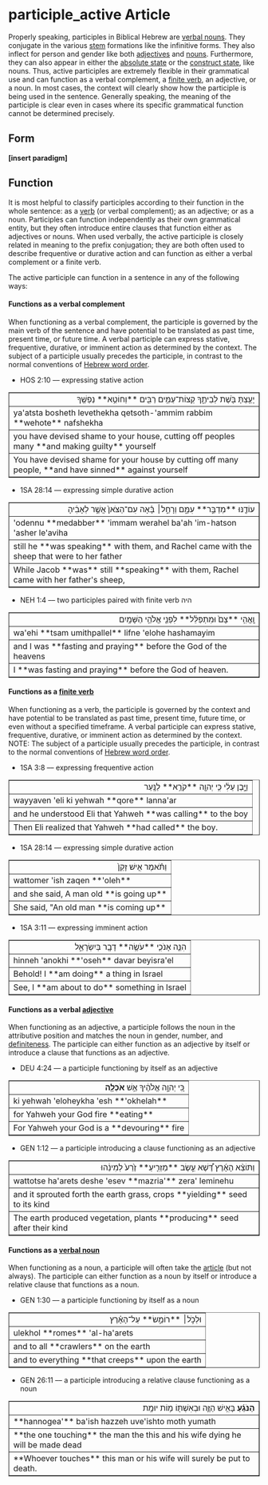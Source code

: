 # participle_active Article
Properly speaking, participles in Biblical Hebrew are [verbal nouns](https://git.door43.org/Door43/en-uhg/src/master/content/verb/02.md#verbal-nouns). They conjugate in the various [stem](https://git.door43.org/Door43/en-uhg/src/master/content/stem/02.md) formations like the infinitive forms. They also inflect for person and gender like both [adjectives](https://git.door43.org/Door43/en-uhg/src/master/content/adjective/02.md) and [nouns](https://git.door43.org/Door43/en-uhg/src/master/content/noun/02.md). Furthermore, they can also appear in either the [absolute state](https://git.door43.org/Door43/en-uhg/src/master/content/state_absolute/02.md) or the [construct state](https://git.door43.org/Door43/en-uhg/src/master/content/state_construct/02.md), like nouns. Thus, active participles are extremely flexible in their grammatical use and can function as a verbal complement, a [finite verb](https://git.door43.org/Door43/en-uhg/src/master/content/verb/02.md#finite-verbs), an adjective, or a noun. In most cases, the context will clearly show how the participle is being used in the sentence. Generally speaking, the meaning of the participle is clear even in cases where its specific grammatical function cannot be determined precisely.

## Form

**[insert paradigm]**

## Function
It is most helpful to classify participles according to their function in the whole sentence: as a [verb](https://git.door43.org/Door43/en-uhg/src/master/content/verb/02.md) (or verbal complement); as an adjective; or as a noun. Participles can function independently as their own grammatical entity, but they often introduce entire clauses that function either as adjectives or nouns. When used verbally, the active participle is closely related in meaning to the prefix conjugation; they are both often used to describe frequentive or durative action and can function as either a verbal complement or a finite verb.

The active participle can function in a sentence in any of the following ways:

#### Functions as a verbal complement
When functioning as a verbal complement, the participle is governed by the main verb of the sentence and have potential to be translated as past time, present time, or future time. A verbal participle can express stative, frequentive, durative, or imminent action as determined by the context. The subject of a participle usually precedes the participle, in contrast to the normal conventions of [Hebrew word order](https://git.door43.org/Door43/en-uhg/src/master/content/word_order/02.md).

* HOS 2:10 –– expressing stative action
<table border="1" class="docutils">
<colgroup>
<col width="100%" />
</colgroup>
<tbody valign="top">
<tr class="row-odd" align="right"><td>יָעַ֥צְתָּ בֹּ֖שֶׁת לְבֵיתֶ֑ךָ קְצוֹת־עַמִּ֥ים רַבִּ֖ים **וְחוֹטֵ֥א** נַפְשֶֽׁךָ</td>
</tr>
<tr class="row-even"><td>ya'atsta bosheth levethekha qetsoth-'ammim rabbim **wehote** nafshekha</td>
</tr>
<tr class="row-odd"><td>you have devised shame to your house, cutting off peoples many **and making guilty** yourself</td>
</tr>
<tr class="row-even"><td>You have devised shame for your house by cutting off many people, **and have sinned** against yourself</td>
</tr>
</tbody>
</table>

* 1SA 28:14 –– expressing simple durative action
<table border="1" class="docutils">
<colgroup>
<col width="100%" />
</colgroup>
<tbody valign="top">
<tr class="row-odd" align="right"><td>עוֹדֶ֖נּוּ **מְדַבֵּ֣ר** עִמָּ֑ם וְרָחֵ֣ל׀ בָּ֗אָה עִם־הַצֹּאן֙ אֲשֶׁ֣ר לְאָבִ֔יהָ</td>
</tr>
<tr class="row-even"><td>'odennu **medabber** 'immam werahel ba'ah 'im-hatson 'asher le'aviha</td>
</tr>
<tr class="row-odd"><td>still he **was speaking** with them, and Rachel came with the sheep that were to her father</td>
</tr>
<tr class="row-even"><td>While Jacob **was** still **speaking** with them, Rachel came with her father's sheep,</td>
</tr>
</tbody>
</table>

* NEH 1:4 –– two participles paired with finite verb היה
<table border="1" class="docutils">
<colgroup>
<col width="100%" />
</colgroup>
<tbody valign="top">
<tr class="row-odd" align="right"><td>וָֽאֱהִ֥י **צָם֙ וּמִתְפַּלֵּ֔ל** לִפְנֵ֖י אֱלֹהֵ֥י הַשָּׁמָֽיִם</td>
</tr>
<tr class="row-even"><td>wa'ehi **tsam umithpallel** lifne 'elohe hashamayim</td>
</tr>
<tr class="row-odd"><td>and I was **fasting and praying** before the God of the heavens</td>
</tr>
<tr class="row-even"><td>I **was fasting and praying** before the God of heaven.</td>
</tr>
</tbody>
</table>


#### Functions as a [finite verb](https://git.door43.org/Door43/en-uhg/src/master/content/verb/02.md#finite-verbs)
When functioning as a verb, the participle is governed by the context and have potential to be translated as past time, present time, future time, or even without a specified timeframe. A verbal participle can express stative, frequentive, durative, or imminent action as determined by the context. NOTE: The subject of a participle usually precedes the participle, in contrast to the normal conventions of [Hebrew word order](https://git.door43.org/Door43/en-uhg/src/master/content/word_order/02.md).

* 1SA 3:8 –– expressing frequentive action
<table border="1" class="docutils">
<colgroup>
<col width="100%" />
</colgroup>
<tbody valign="top">
<tr class="row-odd" align="right"><td>וַיָּ֣בֶן עֵלִ֔י כִּ֥י יְהוָ֖ה **קֹרֵ֥א** לַנָּֽעַר</td>
</tr>
<tr class="row-even"><td>wayyaven 'eli ki yehwah **qore** lanna'ar</td>
</tr>
<tr class="row-odd"><td>and he understood Eli that Yahweh **was calling** to the boy</td>
</tr>
<tr class="row-even"><td>Then Eli realized that Yahweh **had called** the boy.</td>
</tr>
</tbody>
</table>

* 1SA 28:14 –– expressing simple durative action
<table border="1" class="docutils">
<colgroup>
<col width="100%" />
</colgroup>
<tbody valign="top">
<tr class="row-odd" align="right"><td>וַתֹּ֗אמֶר אִ֤ישׁ זָקֵן֙ <b></עֹלֶ֔הb></td>
</tr>
<tr class="row-even"><td>wattomer 'ish zaqen **'oleh**</td>
</tr>
<tr class="row-odd"><td>and she said, A man old **is going up**</td>
</tr>
<tr class="row-even"><td>She said, "An old man **is coming up**</td>
</tr>
</tbody>
</table>

* 1SA 3:11 –– expressing imminent action
<table border="1" class="docutils">
<colgroup>
<col width="100%" />
</colgroup>
<tbody valign="top">
<tr class="row-odd" align="right"><td>הִנֵּ֧ה אָנֹכִ֛י **עֹשֶׂ֥ה** דָבָ֖ר בְּיִשְׂרָאֵ֑ל</td>
</tr>
<tr class="row-even"><td>hinneh 'anokhi **'oseh** davar beyisra'el</td>
</tr>
<tr class="row-odd"><td>Behold! I **am doing** a thing in Israel</td>
</tr>
<tr class="row-even"><td>See, I **am about to do** something in Israel</td>
</tr>
</tbody>
</table>

#### Functions as a verbal [adjective](https://git.door43.org/Door43/en-uhg/src/master/content/adjective/02.md)
When functioning as an adjective, a participle follows the noun in the attributive position and matches the noun in gender, number, and [definiteness](https://git.door43.org/Door43/en-uhg/src/master/content/state_determined/02.md). The participle can either function as an adjective by itself or introduce a clause that functions as an adjective.

* DEU 4:24 –– a participle functioning by itself as an adjective
<table border="1" class="docutils">
<colgroup>
<col width="100%" />
</colgroup>
<tbody valign="top">
<tr class="row-odd" align="right"><td>כִּ֚י יְהוָ֣ה אֱלֹהֶ֔יךָ אֵ֥שׁ <b>אֹכְלָ֖ה</b></td>
</tr>
<tr class="row-even"><td>ki yehwah 'eloheykha 'esh **'okhelah**</td>
</tr>
<tr class="row-odd"><td>for Yahweh your God fire **eating**</td>
</tr>
<tr class="row-even"><td>For Yahweh your God is a **devouring** fire</td>
</tr>
</tbody>
</table>

* GEN 1:12 –– a participle introducing a clause functioning as an adjective
<table border="1" class="docutils">
<colgroup>
<col width="100%" />
</colgroup>
<tbody valign="top">
<tr class="row-odd" align="right"><td>וַתּוֹצֵ֨א הָאָ֜רֶץ דֶּ֠שֶׁא עֵ֣שֶׂב **מַזְרִ֤יעַ** זֶ֙רַע֙ לְמִינֵ֔הוּ</td>
</tr>
<tr class="row-even"><td>wattotse ha'arets deshe 'esev **mazria'** zera' leminehu</td>
</tr>
<tr class="row-odd"><td>and it sprouted forth the earth grass, crops **yielding** seed to its kind</td>
</tr>
<tr class="row-even"><td>The earth produced vegetation, plants **producing** seed after their kind</td>
</tr>
</tbody>
</table>

#### Functions as a [verbal noun](https://git.door43.org/Door43/en-uhg/src/master/content/verb/02.md#verbal-nouns) 
When functioning as a noun, a participle will often take the [article](https://git.door43.org/Door43/en-uhg/src/master/content/particle_definite_article/02.md) (but not always). The participle can either function as a noun by itself or introduce a relative clause that functions as a noun.

* GEN 1:30 –– a participle functioning by itself as a noun
<table border="1" class="docutils">
<colgroup>
<col width="100%" />
</colgroup>
<tbody valign="top">
<tr class="row-odd" align="right"><td>וּלְכֹ֣ל׀ **רוֹמֵ֣שׂ** עַל־הָאָ֗רֶץ</td>
</tr>
<tr class="row-even"><td>ulekhol **romes** 'al-ha'arets</td>
</tr>
<tr class="row-odd"><td>and to all **crawlers** on the earth</td>
</tr>
<tr class="row-even"><td>and to everything **that creeps** upon the earth</td>
</tr>
</tbody>
</table> 

* GEN 26:11 –– a participle introducing a relative clause functioning as a noun
<table border="1" class="docutils">
<colgroup>
<col width="100%" />
</colgroup>
<tbody valign="top">
<tr class="row-odd" align="right"><td><b>הַנֹּגֵ֜עַ</b> בָּאִ֥ישׁ הַזֶּ֛ה וּבְאִשְׁתּ֖וֹ מ֥וֹת יוּמָֽת</td>
</tr>
<tr class="row-even"><td>**hannogea'** ba'ish hazzeh uve'ishto moth yumath</td>
</tr>
<tr class="row-odd"><td>**the one touching** the man the this and his wife dying he will be made dead</td>
</tr>
<tr class="row-even"><td>**Whoever touches** this man or his wife will surely be put to death.</td>
</tr>
</tbody>
</table>